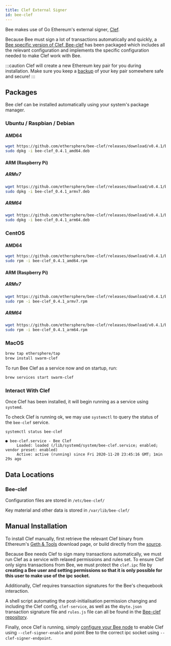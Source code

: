 ```yaml
---
title: Clef External Signer
id: bee-clef
---
```


Bee makes use of Go Ethereum's external signer, [Clef](https://geth.ethereum.org/docs/clef/tutorial).

Because Bee must sign a lot of transactions automatically and quickly, a [Bee specific version of Clef, Bee-clef](https://github.com/ethersphere/bee-clef) has been packaged which includes all the relevant configuration and implements the specific configuration needed to make Clef work with Bee.

:::caution
Clef will create a new Ethereum key pair for you during installation. Make sure you keep a [backup](/docs/maintenance/backups) of your key pair somewhere safe and secure!
:::

## Packages

Bee clef can be installed automatically using your system's package manager.

### Ubuntu / Raspbian / Debian

#### AMD64

```sh
wget https://github.com/ethersphere/bee-clef/releases/download/v0.4.1/bee-clef_0.4.1_amd64.deb
sudo dpkg -i bee-clef_0.4.1_amd64.deb
```

#### ARM (Raspberry Pi)

##### ARMv7

```sh
wget https://github.com/ethersphere/bee-clef/releases/download/v0.4.1/bee-clef_0.4.1_armv7.deb
sudo dpkg -i bee-clef_0.4.1_armv7.deb
```

##### ARM64

```sh
wget https://github.com/ethersphere/bee-clef/releases/download/v0.4.1/bee-clef_0.4.1_arm64.deb
sudo dpkg -i bee-clef_0.4.1_arm64.deb
```

### CentOS

#### AMD64

```sh
wget https://github.com/ethersphere/bee-clef/releases/download/v0.4.1/bee-clef_0.4.1_amd64.rpm
sudo rpm -i bee-clef_0.4.1_amd64.rpm
```

#### ARM (Raspberry Pi)

##### ARMv7

```sh
wget https://github.com/ethersphere/bee-clef/releases/download/v0.4.1/bee-clef_0.4.1_armv7.rpm
sudo rpm -i bee-clef_0.4.1_armv7.rpm
```

##### ARM64

```sh
wget https://github.com/ethersphere/bee-clef/releases/download/v0.4.1/bee-clef_0.4.1_arm64.rpm
sudo rpm -i bee-clef_0.4.1_arm64.rpm
```

### MacOS

```sh
brew tap ethersphere/tap
brew install swarm-clef
```

To run Bee Clef as a service now and on startup, run:

```sh
brew services start swarm-clef
```

### Interact With Clef

Once Clef has been installed, it will begin running as a service using `systemd`.

To check Clef is running ok, we may use `systemctl` to query the status of the `bee-clef` service.

```sh
systemctl status bee-clef
```

```
● bee-clef.service - Bee Clef
     Loaded: loaded (/lib/systemd/system/bee-clef.service; enabled; vendor preset: enabled)
     Active: active (running) since Fri 2020-11-20 23:45:16 GMT; 1min 29s ago
```

## Data Locations

### Bee-clef

Configuration files are stored in `/etc/bee-clef/`

Key material and other data is stored in `/var/lib/bee-clef/`

## Manual Installation

To install Clef manually, first retrieve the relevant Clef binary from Ethereum's [Geth & Tools](https://geth.ethereum.org/downloads/) download page, or build directly from the [source](https://github.com/ethereum/go-ethereum/wiki/Building-Ethereum).

Because Bee needs Clef to sign many transactions automatically, we must run Clef as a service with relaxed permissions and rules set. To ensure Clef only signs transactions from Bee, we must protect the `clef.ipc` file by **creating a Bee user and setting permissions so that it is only possible for this user to make use of the ipc socket.**

Additionally, Clef requires transaction signatures for the Bee's chequebook interaction.

A shell script automating the post-initialisation permission changing and including the Clef config, `clef-service`, as well as the `4byte.json` transaction signature file and `rules.js` file can all be found in the [Bee-clef repository](https://github.com/ethersphere/bee-clef/tree/master/packaging).

Finally, once Clef is running, simply [configure your Bee node](/docs/installation/configuration) to enable Clef using `--clef-signer-enable` and point Bee to the correct ipc socket using `--clef-signer-endpoint`.

